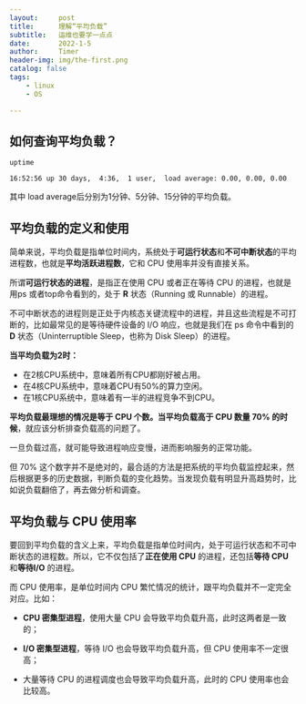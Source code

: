 ```yaml
---
layout:     post
title:      理解“平均负载”
subtitle:   运维也要学一点点
date:       2022-1-5
author:     Timer
header-img: img/the-first.png
catalog: false
tags:
    - linux
    - OS

---
```


## 如何查询平均负载？

```shell
uptime
```

```shell
16:52:56 up 30 days,  4:36,  1 user,  load average: 0.00, 0.00, 0.00
```

其中 load average后分别为1分钟、5分钟、15分钟的平均负载。



## 平均负载的定义和使用

简单来说，平均负载是指单位时间内，系统处于**可运行状态**和**不可中断状态**的平均进程数，也就是**平均活跃进程数**，它和 CPU 使用率并没有直接关系。

所谓**可运行状态的进程**，是指正在使用 CPU 或者正在等待 CPU 的进程，也就是用ps 或者top命令看到的，处于 **R** 状态（Running 或 Runnable）的进程。

不可中断状态的进程则是正处于内核态关键流程中的进程，并且这些流程是不可打断的，比如最常见的是等待硬件设备的 I/O 响应，也就是我们在 ps 命令中看到的 **D** 状态（Uninterruptible Sleep，也称为 Disk Sleep）的进程。

**当平均负载为2时：**

- 在2核CPU系统中，意味着所有CPU都刚好被占用。
- 在4核CPU系统中，意味着CPU有50%的算力空闲。
- 在1核CPU系统中，意味着有一半的进程竞争不到CPU。

**平均负载最理想的情况是等于 CPU 个数。当平均负载高于 CPU 数量 70% 的时候**，就应该分析排查负载高的问题了。

一旦负载过高，就可能导致进程响应变慢，进而影响服务的正常功能。

但 70% 这个数字并不是绝对的，最合适的方法是把系统的平均负载监控起来，然后根据更多的历史数据，判断负载的变化趋势。当发现负载有明显升高趋势时，比如说负载翻倍了，再去做分析和调查。  

## **平均负载与** **CPU** **使用率**

要回到平均负载的含义上来，平均负载是指单位时间内，处于可运行状态和不可中断状态的进程数。所以，它不仅包括了**正在使用 CPU** 的进程，还包括**等待 CPU** 和**等待I/O** 的进程。

而 CPU 使用率，是单位时间内 CPU 繁忙情况的统计，跟平均负载并不一定完全对应。比如：

- **CPU 密集型进程**，使用大量 CPU 会导致平均负载升高，此时这两者是一致的；

- **I/O 密集型进程**，等待 I/O 也会导致平均负载升高，但 CPU 使用率不一定很高；

- 大量等待 CPU 的进程调度也会导致平均负载升高，此时的 CPU 使用率也会比较高。



























